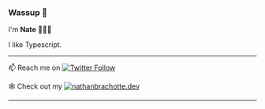 ### Wassup 👋

I'm **Nate** 👨🏼‍💻  
  
I like Typescript.

---
📫 Reach me on [![Twitter Follow][twitter-badge]](https://twitter.com/nathanbrachotte)  

🕸 Check out my [![nathanbrachotte.dev][perso-website-badge]](https://nathanbrachotte.dev) 

---
[twitter-badge]: https://img.shields.io/twitter/follow/nathanbrachotte?style=social
[perso-website-badge]: https://img.shields.io/badge/website-nathanbrachotte.dev-ff9e8e?logo=safari
